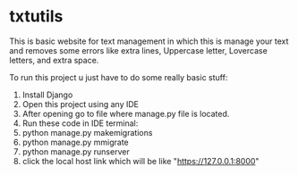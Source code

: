 # txtutils

This is basic website for text management in which this is manage your text and removes some errors like extra lines, Uppercase letter, Lovercase letters, and extra space.

To run this project u just have to do some really basic stuff:
1. Install Django 
2. Open this project using any IDE
3. After opening go to file where manage.py file is located.
4. Run these code in IDE terminal:
5. python manage.py makemigrations
6. python manage.py mmigrate
7. python manage.py runserver
8. click the local host link which will be like "https://127.0.0.1:8000"

 

